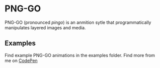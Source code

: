 # PNG-GO

PNG-GO (pronounced _pingo_) is an anmition sytle that programmatically manipulates layered images and media. 

## Examples

Find example PNG-GO animations in the examples folder. Find more from me on [CodePen](https://codepen.io/agbales/)